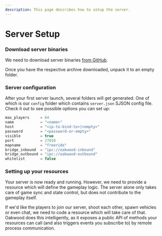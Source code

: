 ```yaml
---
description: This page describes how to setup the server.
---
```


# Server Setup

### Download server binaries

We need to download server binaries [from GitHub](https://github.com/MafiaHub/Oakwood/releases/).

Once you have the respective archive downloaded, unpack it to an empty folder.

### Server configuration

After your first server launch, several folders will get generated. One of which is our `config` folder which contains `server.json` SJSON config file. Check it out to see possible options you can set up:

```javascript
max_players     = 64
name            = "<name>"
host            = "<ip-to-bind-to>|<empty>"
password        = "<password-or-empty>"
visible         = true
port            = 27010
mapname         = "freeride"
bridge_inbound  = "ipc://oakwood-inbound"
bridge_outbound = "ipc://oakwood-outbound"
whitelist       = false
```

### Setting up your resources

Your server is now ready and running. However, we need to provide a resource which will define the gameplay logic. The server alone only takes care of game sync and state control, but does not contribute to the gameplay itself.

If we'd like the players to join our server, shoot each other, spawn vehicles or even chat, we need to code a resource which will take care of that. Oakwood does this intelligently, as it exposes a public API of methods your resources can call \(and also triggers events you subscribe to\) by remote process communication.
